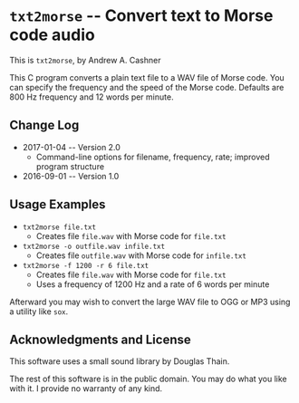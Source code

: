# `txt2morse` -- Convert text to Morse code audio

This is `txt2morse`, by Andrew A. Cashner

This C program converts a plain text file to a WAV file of Morse code.
You can specify the frequency and the speed of the Morse code.
Defaults are 800 Hz frequency and 12 words per minute.

## Change Log

* 2017-01-04 -- Version 2.0
    - Command-line options for filename, frequency, rate; improved program structure 
* 2016-09-01 -- Version 1.0

## Usage Examples

* `txt2morse file.txt`
    - Creates file `file.wav` with Morse code for `file.txt`
* `txt2morse -o outfile.wav infile.txt`
    - Creates file `outfile.wav` with Morse code for `infile.txt`
* `txt2morse -f 1200 -r 6 file.txt`
    - Creates file `file.wav` with Morse code for `file.txt`
    - Uses a frequency of 1200 Hz and a rate of 6 words per minute
 
Afterward you may wish to convert the large WAV file to OGG or MP3
using a utility like `sox`.

## Acknowledgments and License

This software uses a small sound library by Douglas Thain.

The rest of this software is in the public domain.
You may do what you like with it.
I provide no warranty of any kind.

